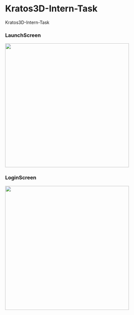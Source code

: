 # Kratos3D-Intern-Task
Kratos3D-Intern-Task

### LaunchScreen
<img src="https://github.com/BeyzaZngn/Kratos3D-Intern-Task/assets/112340720/24f63e88-6838-4b57-9439-4eebd6eb17b9" width="400" />

<br>

### LoginScreen
<img src="https://github.com/BeyzaZngn/Kratos3D-Intern-Task/assets/112340720/5c9a1bc6-ef97-4e0f-a519-2e8d2722c0fa" width="400" />
